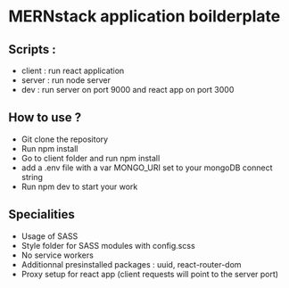 # MERNstack application boilderplate

## Scripts :
- client : run react application
- server : run node server
- dev : run server on port 9000 and react app on port 3000

## How to use ?
- Git clone the repository
- Run npm install
- Go to client folder and run npm install
- add a .env file with a var MONGO_URI set to your mongoDB connect string
- Run npm dev to start your work


## Specialities

- Usage of SASS
- Style folder for SASS modules with config.scss
- No service workers
- Additionnal presinstalled packages : uuid, react-router-dom
- Proxy setup for react app (client requests will point to the server port)
